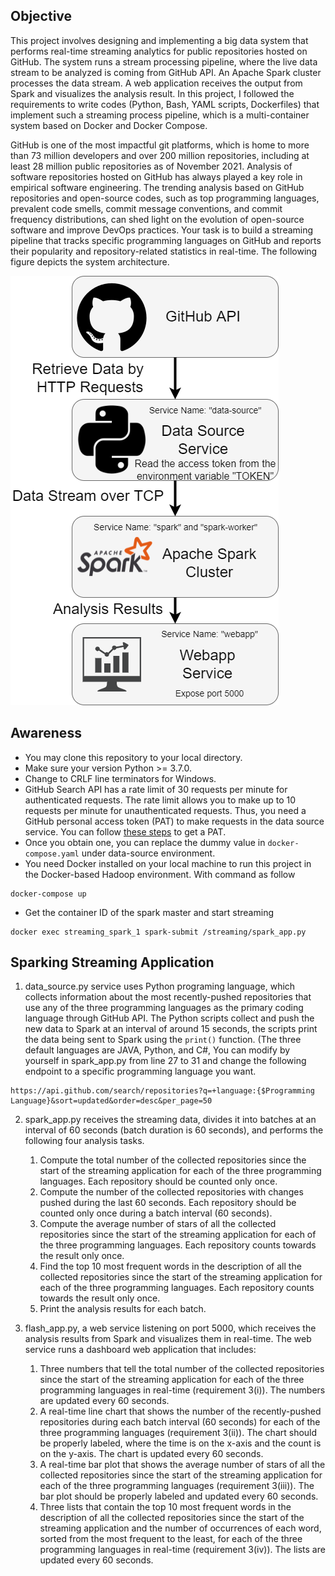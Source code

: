 ## Objective
This project involves designing and implementing a big data system that performs real-time streaming analytics for public repositories hosted on GitHub. The system runs a stream processing pipeline, where the live data stream to be analyzed is coming from GitHub API. An Apache Spark cluster processes the data stream. A web application receives the output from Spark and visualizes the analysis result. In this project, I followed the requirements to write codes (Python, Bash, YAML scripts, Dockerfiles) that implement such a streaming process pipeline, which is a multi-container system based on Docker and Docker Compose.

GitHub is one of the most impactful git platforms, which is home to more than 73 million developers and over 200 million repositories, including at least 28 million public repositories as of November 2021. Analysis of software repositories hosted on GitHub has always played a key role in empirical software engineering. The trending analysis based on GitHub repositories and open-source codes, such as top programming languages, prevalent code smells, commit message conventions, and commit frequency distributions, can shed light on the evolution of open-source software and improve DevOps practices. 
Your task is to build a streaming pipeline that tracks specific programming languages on GitHub and reports their popularity and repository-related statistics in real-time. The following figure depicts the system architecture.

![System Architecture](System_Architecture.png)

## Awareness

* You may clone this repository to your local directory.
* Make sure your version Python >= 3.7.0.
* Change to CRLF line terminators for Windows.
* GitHub Search API has a rate limit of 30 requests per minute for authenticated requests. The rate limit allows you to make up to 10 requests per minute for unauthenticated requests. Thus, you need a GitHub personal access token (PAT) to make requests in the data source service. You can follow [these steps](https://docs.github.com/en/authentication/keeping-your-account-and-data-secure/creating-a-personal-access-token) to get a PAT.
* Once you obtain one, you can replace the dummy value in `docker-compose.yaml` under data-source environment.
* You need Docker installed on your local machine to run this project in the Docker-based Hadoop environment. With command as follow
```
docker-compose up
```
* Get the container ID of the spark master and start streaming
```
docker exec streaming_spark_1 spark-submit /streaming/spark_app.py
```
## Sparking Streaming Application

1. data_source.py service uses Python programing language, which collects information about the most recently-pushed repositories that use any of the three programming languages as the primary coding language through GitHub API. The Python scripts collect and push the new data to Spark at an interval of around 15 seconds, the scripts print the data being sent to Spark using the `print()` function. (The three default languages are JAVA, Python, and C#, You can modify by yourself in spark_app.py from line 27 to 31 and change the following endpoint to a specific programming language you want.
```
https://api.github.com/search/repositories?q=+language:{$Programming Language}&sort=updated&order=desc&per_page=50
```

2. spark_app.py receives the streaming data, divides it into batches at an interval of 60 seconds (batch duration is 60 seconds), and performs the following four analysis tasks.
   1. Compute the total number of the collected repositories since the start of the streaming application for each of the three programming languages. Each repository should be counted only once.
   2. Compute the number of the collected repositories with changes pushed during the last 60 seconds. Each repository should be counted only once during a batch interval (60 seconds).
   3. Compute the average number of stars of all the collected repositories since the start of the streaming application for each of the three programming languages. Each repository counts towards the result only once.
   4. Find the top 10 most frequent words in the description of all the collected repositories since the start of the streaming application for each of the three programming languages. Each repository counts towards the result only once. 
   5. Print the analysis results for each batch.

3. flash_app.py, a web service listening on port 5000, which receives the analysis results from Spark and visualizes them in real-time. The web service runs a dashboard web application that includes:
    1. Three numbers that tell the total number of the collected repositories since the start of the streaming application for each of the three programming languages in real-time (requirement 3(i)). The numbers are updated every 60 seconds.
    2. A real-time line chart that shows the number of the recently-pushed repositories during each batch interval (60 seconds) for each of the three programming languages (requirement 3(ii)). The chart should be properly labeled, where the time is on the x-axis and the count is on the y-axis. The chart is updated every 60 seconds.
    3. A real-time bar plot that shows the average number of stars of all the collected repositories since the start of the streaming application for each of the three programming languages (requirement 3(iii)). The bar plot should be properly labeled and updated every 60 seconds.
    4. Three lists that contain the top 10 most frequent words in the description of all the collected repositories since the start of the streaming application and the number of occurrences of each word, sorted from the most frequent to the least, for each of the three programming languages in real-time (requirement 3(iv)). The lists are updated every 60 seconds.
